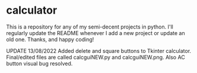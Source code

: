 # calculator
This is a repository for any of my semi-decent projects in python.
I'll regularly update the README whenever I add a new project or update an old one. 
Thanks, and happy coding!


UPDATE
13/08/2022
Added delete and square buttons to Tkinter calculator. Final/edited files are called calcguiNEW.py and calcguiNEW.png. Also AC button visual bug resolved. 
